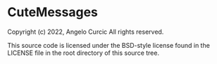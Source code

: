# CuteMessages

Copyright (c) 2022, Angelo Curcic
All rights reserved.

This source code is licensed under the BSD-style license found in the
LICENSE file in the root directory of this source tree. 

